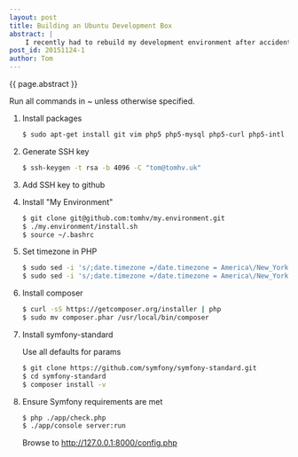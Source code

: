 ```yaml
---
layout: post
title: Building an Ubuntu Development Box
abstract: |
    I recently had to rebuild my development environment after accidentally deleting my Kernel.  Since it's not the first time     I've had to rebuild, I figured I'd make some notes.  Here they are.
post_id: 20151124-1
author: Tom
---
```


{{ page.abstract }}

Run all commands in ~ unless otherwise specified.

1. Install packages

    ```bash
    $ sudo apt-get install git vim php5 php5-mysql php5-curl php5-intl ssh mysql-server shutter
    ```

2. Generate SSH key

    ```bash
    $ ssh-keygen -t rsa -b 4096 -C "tom@tomhv.uk"
    ```

3. Add SSH key to github

4. Install "My Environment"

    ``` bash 
    $ git clone git@github.com:tomhv/my.environment.git
    $ ./my.environment/install.sh
    $ source ~/.bashrc
    ```
    
5. Set timezone in PHP

    ```bash
    $ sudo sed -i 's/;date.timezone =/date.timezone = America\/New_York/' /etc/php5/cli/php.ini
    $ sudo sed -i 's/;date.timezone =/date.timezone = America\/New_York/' /etc/php5/apache2/php.ini
    ```

6. Install composer

    ```bash
    $ curl -sS https://getcomposer.org/installer | php
    $ sudo mv composer.phar /usr/local/bin/composer
    ```

7. Install symfony-standard

    Use all defaults for params

    ```bash
    $ git clone https://github.com/symfony/symfony-standard.git
    $ cd symfony-standard
    $ composer install -v
    ```
    
8. Ensure Symfony requirements are met

    ```bash
    $ php ./app/check.php
    $ ./app/console server:run
    ```
    
    Browse to http://127.0.0.1:8000/config.php
